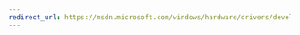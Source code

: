 ```yaml
---
redirect_url: https://msdn.microsoft.com/windows/hardware/drivers/develop/test-a-driver-package
---
```


